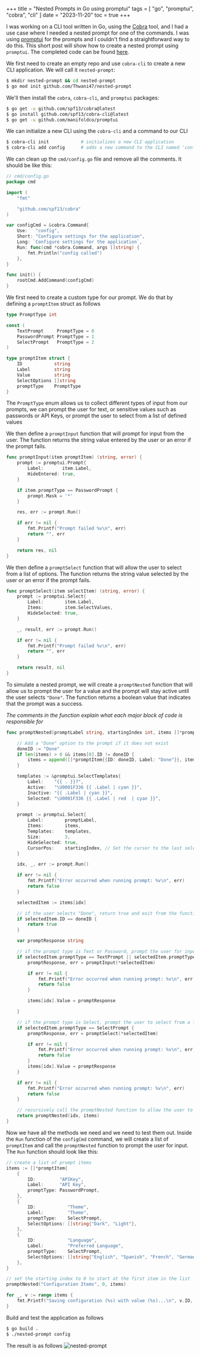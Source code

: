 +++
title = "Nested Prompts in Go using promptui"
tags = [
    "go",
    "promptui",
    "cobra",
    "cli"
]
date = "2023-11-20"
toc = true
+++

I was working on a CLI tool written in Go, using the [Cobra](https://github.com/spf13/cobra) tool, and I had a use case where I needed a nested prompt for one of the commands. I was using [promptui](https://github.com/manifoldco/promptui) for the prompts and I couldn't find a straightforward way to do this. This short post will show how to create a nested prompt using `promptui`. The completed code can be found [here](https://addlinktorepo).

We first need to create an empty repo and use `cobra-cli` to create a new CLI application. We will call it `nested-prompt`:

```bash
$ mkdir nested-prompt && cd nested-prompt
$ go mod init github.com/Thwani47/nested-prompt 
```
We'll then install the `cobra`, `cobra-cli`, and `promptui` packages:

```bash
$ go get -u github.com/spf13/cobra@latest
$ go install github.com/spf13/cobra-cli@latest 
$ go get -u github.com/manifoldco/promptui
```

We can initialize a new CLI using the `cobra-cli` and a command to our CLI 
    
```bash
$ cobra-cli init            # initializes a new CLI application
$ cobra-cli add config      # adds a new command to the CLI named 'config'
```
We can clean up the `cmd/config.go` file and remove all the comments. It should be like this:

```go
// cmd/config.go
package cmd

import (
    "fmt"

    "github.com/spf13/cobra"
)

var configCmd = &cobra.Command{
    Use:   "config",
    Short: "Configure settings for the application",
    Long: `Configure settings for the application`,
    Run: func(cmd *cobra.Command, args []string) {
        fmt.Println("config called")
    },
}

func init() {
    rootCmd.AddCommand(configCmd)
}

```
We first need to create a custom type for our prompt. We do that by defining a `promptItem` struct as follows    
```go
type PromptType int

const (
    TextPrompt     PromptType = 0
    PasswordPrompt PromptType = 1
    SelectPrompt   PromptType = 2
)

type promptItem struct {
    ID            string
    Label         string
    Value         string
    SelectOptions []string
    promptType    PromptType
}
```
The `PromptType` enum allows us to collect different types of input from our prompts, we can prompt the user for text, or sensitive values such as passwords or API Keys, or prompt the user to select from a list of defined values

We then define a `promptInput` function that will prompt for input from the user. The function returns the string value entered by the user or an error if the prompt fails.
```go
func promptInput(item promptItem) (string, error) {
    prompt := promptui.Prompt{
        Label:       item.Label,
        HideEntered: true,
    }

    if item.promptType == PasswordPrompt {
        prompt.Mask = '*'
    }

    res, err := prompt.Run()

    if err != nil {
        fmt.Printf("Prompt failed %v\n", err)
        return "", err
    }

    return res, nil
}
```

We then define a `promptSelect` function that will allow the user to select from a list of options. The function returns the string value selected by the user or an error if the prompt fails.
```go
func promptSelect(item selectItem) (string, error) {
    prompt := promptui.Select{
        Label:        item.Label,
        Items:        item.SelectValues,
        HideSelected: true,
    }

    _, result, err := prompt.Run()

    if err != nil {
        fmt.Printf("Prompt failed %v\n", err)
        return "", err
    }

    return result, nil
}
```
To simulate a nested prompt, we will create a `promptNested` function that will allow us to prompt the user for a value and the prompt will stay active until the user selects `"Done"`. The function returns a boolean value that indicates that the prompt was a success. 

*The comments in the function explain what each major block of code is responsible for*
```go
func promptNested(promptLabel string, startingIndex int, items []*promptItem) bool {

    // Add a "Done" option to the prompt if it does not exist
    doneID := "Done"
    if len(items) > 0 && items[0].ID != doneID {
        items = append([]*promptItem{{ID: doneID, Label: "Done"}}, items...)
    }

    templates := &promptui.SelectTemplates{
        Label:    "{{ . }}?",
        Active:   "\U0001F336 {{ .Label | cyan }}",
        Inactive: "{{ .Label | cyan }}",
        Selected: "\U0001F336 {{ .Label | red  | cyan }}",
    }

    prompt := promptui.Select{
        Label:        promptLabel,
        Items:        items,
        Templates:    templates,
        Size:         3,
        HideSelected: true,
        CursorPos:    startingIndex, // Set the cursor to the last selected item
    }

    idx, _, err := prompt.Run()

    if err != nil {
        fmt.Printf("Error occurred when running prompt: %v\n", err)
        return false
    }

    selectedItem := items[idx]

    // if the user selects "Done", return true and exit from the function
    if selectedItem.ID == doneID {
        return true
    }

    var promptResponse string

    // if the prompt type is Text or Password, prompt the user for input
    if selectedItem.promptType == TextPrompt || selectedItem.promptType == PasswordPrompt {
        promptResponse, err = promptInput(*selectedItem)

        if err != nil {
            fmt.Printf("Error occurred when running prompt: %v\n", err)
            return false
        }

        items[idx].Value = promptResponse

    }

    // if the prompt type is Select, prompt the user to select from a list of options
    if selectedItem.promptType == SelectPrompt {
        promptResponse, err = promptSelect(*selectedItem)

        if err != nil {
            fmt.Printf("Error occurred when running prompt: %v\n", err)
            return false
        }
        items[idx].Value = promptResponse
    }

    if err != nil {
        fmt.Printf("Error occurred when running prompt: %v\n", err)
        return false
    }

    // recursively call the promptNested function to allow the user to select another option
    return promptNested(idx, items)
}
```

Now we have all the methods we need and we need to test them out. Inside the `Run` function of the `configCmd` command, we will create a list of `promptItem` and call the `promptNested` function to prompt the user for input. The `Run` function should look like this:

```go
// create a list of prompt items
items := []*promptItem{
    {
        ID:         "APIKey",
        Label:      "API Key",
        promptType: PasswordPrompt,
    },
    {
        ID:            "Theme",
        Label:         "Theme",
        promptType:    SelectPrompt,
        SelectOptions: []string{"Dark", "Light"},
    },
    {
        ID:            "Language",
        Label:         "Preferred Language",
        promptType:    SelectPrompt,
        SelectOptions: []string{"English", "Spanish", "French", "German", "Chinese", "Japanese"},
    },
}

// set the starting index to 0 to start at the first item in the list
promptNested("Configuration Items", 0, items)

for _, v := range items {
    fmt.Printf("Saving configuration (%s) with value (%s)...\n", v.ID, v.Value)
}
```

Build and test the application as follows
```bash
$ go build . 
$ ./nested-prompt config
```
The result is as follows
![nested-prompt](/images/nested-prompt.gif)